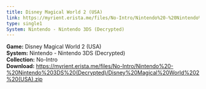 ```yaml
---
title: Disney Magical World 2 (USA)
link: https://myrient.erista.me/files/No-Intro/Nintendo%20-%20Nintendo%203DS%20(Decrypted)/Disney%20Magical%20World%202%20(USA).zip
type: single1
System: Nintendo - Nintendo 3DS (Decrypted)
---
```

<b>Game:</b> Disney Magical World 2 (USA)<br>
<b>System:</b> Nintendo - Nintendo 3DS (Decrypted)<br>
<b>Collection:</b> No-Intro<br>
<b>Download:</b> https://myrient.erista.me/files/No-Intro/Nintendo%20-%20Nintendo%203DS%20(Decrypted)/Disney%20Magical%20World%202%20(USA).zip